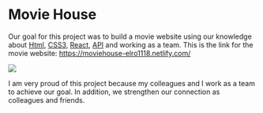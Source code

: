 # Movie House
Our goal for this project was to build a movie website using our knowledge about <a href="https://developer.mozilla.org/en-US/docs/Web/Guide/HTML/HTML5">Html</a>, <a href="https://developer.mozilla.org/en-US/docs/Web/CSS">CSS3</a>, <a href="https://reactjs.org/">React</a>, <a href="https://en.wikipedia.org/wiki/Application_programming_interface">API</a> and working as a team. This is the link for the movie website: https://moviehouse-elro1118.netlify.com/

<img src="src/images/MovieHouse.gif" />

I am very proud of this project because my colleagues and I work as a team to achieve our goal. In addition, we strengthen our connection as colleagues and friends.
